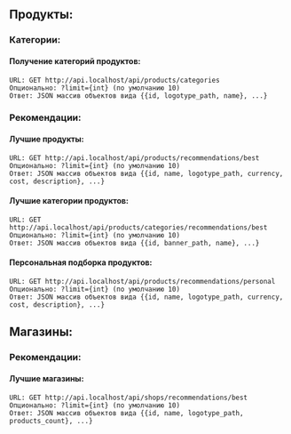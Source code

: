 ## Продукты:
### Категории:
#### Получение категорий продуктов:

    URL: GET http://api.localhost/api/products/categories
    Опционально: ?limit={int} (по умолчанию 10)
    Ответ: JSON массив объектов вида {{id, logotype_path, name}, ...}

### Рекомендации:
#### Лучшие продукты:

    URL: GET http://api.localhost/api/products/recommendations/best
    Опционально: ?limit={int} (по умолчанию 10)
    Ответ: JSON массив объектов вида {{id, name, logotype_path, currency, cost, description}, ...}

#### Лучшие категории продуктов:

    URL: GET http://api.localhost/api/products/categories/recommendations/best
    Опционально: ?limit={int} (по умолчанию 10)
    Ответ: JSON массив объектов вида {{id, banner_path, name}, ...}

#### Персональная подборка продуктов:

    URL: GET http://api.localhost/api/products/recommendations/personal
    Опционально: ?limit={int} (по умолчанию 10)
    Ответ: JSON массив объектов вида {{id, name, logotype_path, currency, cost, description}, ...}

## Магазины:
### Рекомендации:
#### Лучшие магазины:

    URL: GET http://api.localhost/api/shops/recommendations/best
    Опционально: ?limit={int} (по умолчанию 10)
    Ответ: JSON массив объектов вида {{id, name, logotype_path, products_count}, ...}
